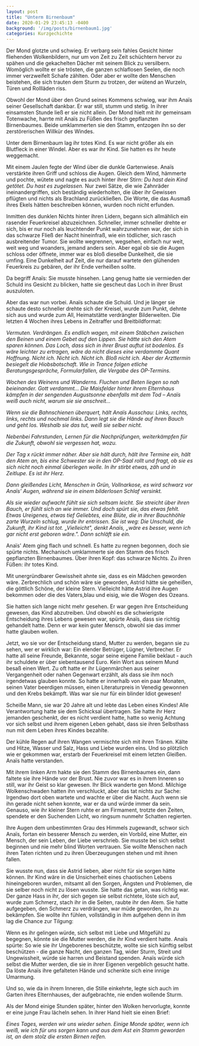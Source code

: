 ```yaml
---
layout: post
title: "Unterm Birnenbaum"
date: 2020-01-29 23:45:13 -0400
background: '/img/posts/birnenbaum1.jpg'
categories: Kurzgechichte
---
```


Der Mond glotzte und schwieg. Er verbarg sein fahles Gesicht hinter fliehenden Wolkenbildern, nur um von Zeit zu Zeit schüchtern hervor zu spähen und die gekachelten Dächer mit seinem Blick zu versilbern. Womöglich wollte er sie trösten, die ganzen schlaflosen Seelen, die noch immer verzweifelt Schafe zählten. Oder aber er wollte den Menschen beistehen, die sich trauten dem Sturm zu trotzen, der wütend an Wurzeln, Türen und Rollläden riss.

Obwohl der Mond über den Grund seines Kommens schwieg, war ihm Anaïs seiner Gesellschaft dankbar. Er war still, stumm und stetig. In ihrer einsamsten Stunde ließ er sie nicht allein. Der Mond hielt mit ihr gemeinsam Totenwache, harrte mit Anaïs zu Füßen des frisch gepflanzten Birnenbaumes. Beide umklammerten sie den Stamm, entzogen ihn so der zerstörerischen Willkür des Windes.

Unter dem Birnenbaum lag ihr totes Kind. Es war nicht größer als ein Blutfleck in einer Windel. Aber es war ihr Kind. Sie hatten es ihr heute weggemacht.

Mit einem Jaulen fegte der Wind über die dunkle Gartenwiese. Anaïs verstärkte ihren Griff und schloss die Augen. Gleich dem Wind, hämmerte und pochte, wütete und nagte es auch hinter ihrer Stirn: _Du hast dein Kind getötet. Du hast es zugelassen._ Nur zwei Sätze, die wie Zahnräder ineinandergriffen, sich beständig wiederholten, die über ihr Gewissen pflügten und nichts als Brachland zurückließen. Die Worte, die das Ausmaß ihres Ekels hätten beschreiben können, wurden noch nicht erfunden.

Inmitten des dunklen Nichts hinter ihren Lidern, begann sich allmählich ein rasender Feuerkreisel abzuzeichnen. Schneller, immer schneller drehte er sich, bis er nur noch als leuchtender Punkt wahrzunehmen war, der sich in das schwarze Fließ der Nacht hineinfraß, wie ein tödlicher, sich rasch ausbreitender Tumor. Sie wollte wegrennen, wegsehen, einfach nur weit, weit weg und woanders, jemand anders sein. Aber egal ob sie die Augen schloss oder öffnete, immer war es bloß dieselbe Dunkelheit, die sie umfing. Eine Dunkelheit auf Zeit, die nur darauf wartete den glühenden Feuerkreis zu gebären, der ihr Ende verheißen sollte.

Da begriff Anaïs: Sie musste hinsehen. Lang genug hatte sie vermieden der Schuld ins Gesicht zu blicken, hatte sie gescheut das Loch in ihrer Brust auszuloten.

Aber das war nun vorbei. Anaïs schaute die Schuld. Und je länger sie schaute desto schneller drehte sich der Kreisel, wurde zum Punkt, dehnte sich aus und wurde zum All, Heimatstätte verdrängter Bilderwelten. Die letzten 4 Wochen ihres Lebens in Zeitraffer und Breitbildformat:

_Vermuten. Verdrängen. Es endlich wagen, mit einem Stäbchen zwischen den Beinen und einem Gebet auf den Lippen. Sie hätte sich den Atem sparen können. Das Loch, dass sich in ihrer Brust auftut ist bodenlos. Es wäre leichter zu ertragen, wäre da nicht dieses eine verdammte Quant Hoffnung. Nicht ich. Nicht ich. Nicht ich. Bloß nicht ich. Aber der Arzttermin besiegelt die Hiobsbotschaft. Wie in Trance folgen etliche Beratungsgespräche, Formularfallen, die Vergabe des OP-Termins._

_Wochen des Weinens und Wanderns. Fluchen und Beten liegen so nah beieinander. Gott verdammt... Die Maisfelder hinter ihrem Elternhaus kämpfen in der sengenden Augustsonne ebenfalls mit dem Tod – Anaïs weiß auch nicht, warum sie sie anschreit…_

_Wenn sie die Bahnschienen überquert, hält Anaïs Ausschau: Links, rechts, links, rechts und nochmal links. Dann legt sie die Hände auf ihren Bauch und geht los. Weshalb sie das tut, weiß sie selber nicht._

_Nebenbei Fahrstunden, Lernen für die Nachprüfungen, weiterkämpfen für die Zukunft, obwohl sie vergessen hat, wozu._

_Der Tag x rückt immer näher. Aber sie hält durch, hält ihre Termine ein, hält den Atem an, bis eine Schwester sie in den OP-Saal rollt und fragt, ob sie es sich nicht noch einmal überlegen wolle. In ihr stirbt etwas, zäh und in Zeitlupe. Es ist ihr Herz._

_Dann gleißendes Licht, Menschen in Grün, Vollnarkose, es wird schwarz vor Anaïs' Augen, während sie in einem bilderlosen Schlaf versinkt._

_Als sie wieder aufwacht fühlt sie sich seltsam leicht. Sie streicht über ihren Bauch, er fühlt sich an wie immer. Und doch spürt sie, das etwas fehlt. Etwas Ureigenes, etwas tief Geliebtes, eine Blüte, die in ihrer Bauchhöhle zarte Wurzeln schlug, wurde ihr entrissen. Sie ist weg: Die Unschuld,_ _die Zukunft, ihr Kind ist tot._ _„Vielleicht", denkt Anaïs, „wäre es besser, wenn ich gar nicht erst geboren wäre.". Dann schläft sie ein._

Anaïs' Atem ging flach und schnell. Es hatte zu regnen begonnen, doch sie spürte nichts. Mechanisch umklammerte sie den Stamm des frisch gepflanzten Birnenbaumes. Über ihren Kopf: das schwarze Nichts. Zu ihren Füßen: ihr totes Kind.

Mit unergründbarer Gewissheit ahnte sie, dass es ein Mädchen geworden wäre. Zerbrechlich und schön wäre sie geworden, Astrid hätte sie geheißen, die göttlich Schöne, der kleine Stern. Vielleicht hätte Astrid ihre Augen bekommen oder die des Vaters,blau und eisig, wie die Wogen des Ozeans.

Sie hatten sich lange nicht mehr gesehen. Er war gegen ihre Entscheidung gewesen, das Kind abzutreiben. Und obwohl es die schwierigste Entscheidung ihres Lebens gewesen war, spürte Anaïs, dass sie richtig gehandelt hatte. Denn er war kein guter Mensch, obwohl sie das immer hatte glauben wollen.

Jetzt, wo sie vor der Entscheidung stand, Mutter zu werden, begann sie zu sehen, wer er wirklich war: Ein elender Betrüger, Lügner, Verbrecher. Er hatte all seine Freunde, Bekannte, sogar seine eigene Familie beklaut - auch ihr schuldete er über siebentausend Euro. Kein Wort aus seinem Mund besaß einen Wert. Zu oft hatte er ihr Lügenmärchen aus seiner Vergangenheit oder nahen Gegenwart erzählt, als dass sie ihm noch irgendetwas glauben konnte. So hatte er innerhalb von ein paar Monaten, seinen Vater beerdigen müssen, einen Literaturpreis in Venedig gewonnen und den Krebs bekämpft. Was war sie nur für ein blinder Idiot gewesen!

Scheiße Mann, sie war 20 Jahre alt und lebte das Leben eines Kindes! Alle Verantwortung hatte sie dem Schicksal übertragen. Sie hatte ihr Herz jemanden geschenkt, der es nicht verdient hatte, hatte so wenig Achtung vor sich selbst und ihrem eigenen Leben gehabt, dass sie ihren Selbsthass nun mit dem Leben ihres Kindes bezahlte.

Der kühle Regen auf ihren Wangen vermischte sich mit ihren Tränen. Kälte und Hitze, Wasser und Salz, Hass und Liebe wurden eins. Und so plötzlich wie er gekommen war, erstarb der Feuerkreisel mit einem letzten Gleißen. Anaïs hatte verstanden.

Mit ihrem linken Arm hakte sie den Stamm des Birnenbaumes ein, dann faltete sie ihre Hände vor der Brust. Nie zuvor war es in ihrem Inneren so still, war ihr Geist so klar gewesen. Ihr Blick wanderte gen Mond. Milchige Wolkenschwaden hatten ihn verschluckt, aber das tat nichts zur Sache: Irgendwo dort oben wartete und wachte er über die Nacht. Auch wenn sie ihn gerade nicht sehen konnte, war er da und würde immer da sein. Genauso, wie ihr kleiner Stern ruhte er am Firmament, trotzte den Zeiten, spendete er den Suchenden Licht, wo ringsum nunmehr Schatten regierten.

Ihre Augen dem unbestimmten Grau des Himmels zugewandt, schwor sich Anaïs, fortan ein besserer Mensch zu werden, ein Vorbild, eine Mutter, ein Mensch, der sein Leben, der Liebe verschrieb. Sie musste bei sich selbst beginnen und nie mehr blind Worten vertrauen. Sie wollte Menschen nach ihren Taten richten und zu ihren Überzeugungen stehen und mit ihnen fallen.

Sie wusste nun, dass sie Astrid lieben, aber nicht für sie sorgen hätte können. Ihr Kind wäre in die Unsicherheit eines chaotischen Lebens hineingeboren wurden, mitsamt all den Sorgen, Ängsten und Problemen, die sie selber noch nicht zu lösen wusste. Sie hatte das getan, was richtig war. Der ganze Hass in ihr, der sich gegen sie selbst richtete, löste sich auf, wurde zum Schmerz, stach ihr in die Seiten, raubte ihr den Atem. Sie hatte aufgegeben, den Schmerz zu verdrängen, war müde geworden, ihn zu bekämpfen. Sie wollte ihn fühlen, vollständig in ihm aufgehen denn in ihm lag die Chance zur Tilgung:

Wenn es ihr gelingen würde, sich selbst mit Liebe und Mitgefühl zu begegnen, könnte sie die Mutter werden, die ihr Kind verdient hatte. Anaïs spürte: So wie sie ihr Ungeborenes beschützte, wollte sie sich künftig selbst beschützen - die ganze Nacht, den ganzen Tag, wider Sturm, Streit und Ungewissheit, würde sie harren und Beistand spenden. Anaïs würde sich selbst die Mutter werden, die sie in ihrer Eigenen vergeblich gesucht hatte. Da löste Anaïs ihre gefalteten Hände und schenkte sich eine innige Umarmung.

Und so, wie da in ihrem Inneren, die Stille einkehrte, legte sich auch im Garten ihres Elternhauses, der aufgebrachte, nie enden wollende Sturm.

Als der Mond einige Stunden später, hinter den Wolken hervorlugte, konnte er eine junge Frau lächeln sehen. In ihrer Hand hielt sie einen Brief:

_Eines Tages, werden wir uns wieder sehen. Einige Monde später, wenn ich weiß, wie ich für uns sorgen kann und aus dem Ast ein Stamm geworden ist, an dem stolz die ersten Birnen reifen._
